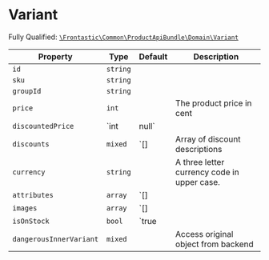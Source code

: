 #  Variant

Fully Qualified: [`\Frontastic\Common\ProductApiBundle\Domain\Variant`](../../../../src/php/ProductApiBundle/Domain/Variant.php)



Property|Type|Default|Description
--------|----|-------|-----------
`id`|`string`||
`sku`|`string`||
`groupId`|`string`||
`price`|`int`||The product price in cent
`discountedPrice`|`int|null`||If a discount is applied to the product, this contains the reduced value.
`discounts`|`mixed`|`[]|Array of discount descriptions
`currency`|`string`||A three letter currency code in upper case.
`attributes`|`array`|`[]|
`images`|`array`|`[]|
`isOnStock`|`bool`|`true|
`dangerousInnerVariant`|`mixed`||Access original object from backend

